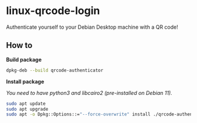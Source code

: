 # linux-qrcode-login
Authenticate yourself to your Debian Desktop machine with a QR code!

## How to

**Build package**

```bash
dpkg-deb --build qrcode-authenticator
```

**Install package**

*You need to have python3 and libcairo2 (pre-installed on Debian 11).*

```bash
sudo apt update
sudo apt upgrade
sudo apt -o Dpkg::Options::="--force-overwrite" install ./qrcode-authenticator.deb
```

